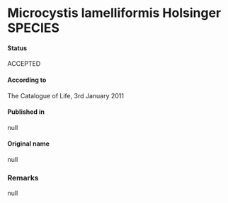 # Microcystis lamelliformis Holsinger SPECIES

#### Status
ACCEPTED

#### According to
The Catalogue of Life, 3rd January 2011

#### Published in
null

#### Original name
null

### Remarks
null